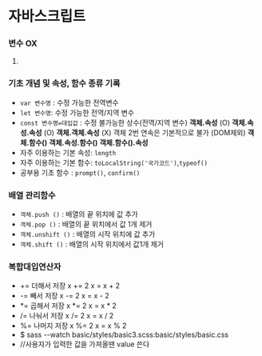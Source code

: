 # 자바스크립트
### 변수 OX
1.
### 기초 개념 및 속성, 함수 종류 기록
* `var 변수명` : 수정 가능한 전역변수
* `let 변수명`: 수정 가능한 전역/지역 변수
* `const 변수명=대입값` : 수정 불가능한 상수(전역/지역 변수)
**객체.속성** (O)
**객체.속성.속성** (O)
**객체.객체.속성** (X) 객체 2번 연속은 기본적으로 불가 (DOM제외)
**객체.함수()** 
**객체.속성.함수()** 
**객체.함수().속성**
* 자주 이용하는 기본 속성: `length` 
* 자주 이용하는 기본 함수: `toLocalString('국가코드')`,`typeof()`
* 공부용 기초 함수 : `prompt()`, `confirm()` 
### **배열** 관리함수
* `객체.push ()` : 배열의 끝 위치에 값 추가
* `객체.pop ()` : 배열의 끝 위치에서 값 1개 제거
* `객체.unshift ()` : 배열의 시작 위치에 값 추가
* `객체.shift ()` : 배열의 시작 위치에서 값1개 제거
### 복합대입연산자
* +=	더해서 저장	x += 2	x = x + 2
* -=	빼서 저장	x -= 2	x = x - 2
* *=	곱해서 저장	x *= 2	x = x * 2
* /=	나눠서 저장	x /= 2	x = x / 2
* %=	나머지 저장	x %= 2	x = x % 2
* $ sass --watch basic/styles/basic3.scss:basic/styles/basic.css
* //사용자가 입력한 값을 가져올땐 value 쓴다